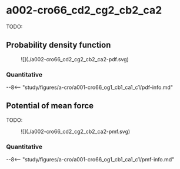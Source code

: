 # a002-cro66_cd2_cg2_cb2_ca2

TODO:

<div id="rogfp-view" class="mol-container"></div>
<script>
var uri = 'https://files.rcsb.org/view/1jc0.pdb';
jQuery.ajax( uri, {
    success: function(data) {
        // https://3dmol.org/doc/GLViewer.html
        let viewer = $3Dmol.createViewer(
            document.querySelector('#rogfp-view'),
            { backgroundAlpha: '0.0' }
        );
        let resi1 = 66;
        viewer.addModel( data, 'pdb' );
        viewer.setStyle({chain: 'A'}, {cartoon: {color: 'spectrum', opacity: 0.65}});
        viewer.setStyle({chain: 'A', resi: 66}, {stick: {}, cartoon: {color: "spectrum", opacity: 0.65}});
        viewer.setStyle({chain: 'A', resi: 145}, {stick: {}, cartoon: {color: "spectrum", opacity: 0.65}});
        viewer.setStyle({chain: 'A', resi: 146}, {stick: {}, cartoon: {color: "spectrum", opacity: 0.65}});
        viewer.setStyle({chain: 'A', resi: 147}, {stick: {}, cartoon: {color: "spectrum", opacity: 0.65}});
        viewer.setStyle({chain: 'A', resi: 148}, {stick: {}, cartoon: {color: "spectrum", opacity: 0.65}});
        viewer.setStyle({chain: 'A', resi: 203}, {stick: {}, cartoon: {color: "spectrum", opacity: 0.65}});
        viewer.setStyle({chain: 'A', resi: 204}, {stick: {}, cartoon: {color: "spectrum", opacity: 0.65}});
        viewer.setStyle({chain: 'A', resi: 205}, {stick: {}, cartoon: {color: "spectrum", opacity: 0.65}});
        viewer.setStyle({chain: 'A', resi: 222}, {stick: {}, cartoon: {color: "spectrum", opacity: 0.65}});
        viewer.addLabel("CD2", {}, {chain: "A", resi: resi1, atom: "CD2"})
        viewer.addLabel("CG2", {}, {chain: "A", resi: resi1, atom: "CG2"})
        viewer.addLabel("CB2", {}, {chain: "A", resi: resi1, atom: "CB2"})
        viewer.addLabel("CA2", {}, {chain: "A", resi: resi1, atom: "CA2"})
        viewer.setStyle({chain: 'B'}, {});
        viewer.setStyle({chain: 'C'}, {});
        viewer.setView([ -176.11118801308325, -9.101064812111433, -43.02812016330148, 105.68603275728341, 0.15291371871933526, -0.8780426305553863, -0.4533077704476863, -0.013061347807533916 ]);
        //viewer.zoomTo({chain: "A"})
        viewer.setClickable({}, true, function(atom,viewer,event,container) {
            console.log(viewer.getView());
        });
        viewer.render();
    },
    error: function(hdr, status, err) {
        console.error( "Failed to load " + uri + ": " + err );
    },
});
</script>

## Probability density function

<figure markdown>
![](./a002-cro66_cd2_cg2_cb2_ca2-pdf.svg)
</figure>

### Quantitative

--8<-- "study/figures/a-cro/a001-cro66_og1_cb1_ca1_c1/pdf-info.md"

## Potential of mean force

TODO:

<figure markdown>
![](./a002-cro66_cd2_cg2_cb2_ca2-pmf.svg)
</figure>

### Quantitative

--8<-- "study/figures/a-cro/a001-cro66_og1_cb1_ca1_c1/pmf-info.md"
